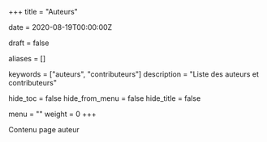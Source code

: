 +++
title = "Auteurs"

date = 2020-08-19T00:00:00Z

draft = false

aliases = []

keywords = ["auteurs", "contributeurs"]
description = "Liste des auteurs et contributeurs"

hide_toc = false
hide_from_menu = false
hide_title = false

menu = ""
weight = 0
+++

Contenu page auteur